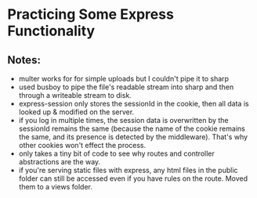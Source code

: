 # Practicing Some Express Functionality

## Notes:

- multer works for for simple uploads but I couldn't pipe it to sharp
- used busboy to pipe the file's readable stream into sharp and then through a writeable stream to disk.
- express-session only stores the sessionId in the cookie, then all data is looked up & modified on the server.
- if you log in multiple times, the session data is overwritten by the sessionId remains the same (because the name of the cookie remains the same, and its presence is detected by the middleware). That's why other cookies won't effect the process.
- only takes a tiny bit of code to see why routes and controller abstractions are the way.
- if you're serving static files with express, any html files in the public folder can still be accessed even if you have rules on the route. Moved them to a views folder.
